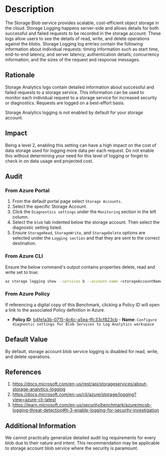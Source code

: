 # Description

The Storage Blob service provides scalable, cost-efficient object storage in the cloud. Storage Logging happens server-side and allows details for both successful and failed requests to be recorded in the storage account. These logs allow users to see the details of read, write, and delete operations against the blobs. Storage Logging log entries contain the following information about individual requests: timing information such as start time, end-to-end latency, and server latency; authentication details; concurrency information; and the sizes of the request and response messages.

## Rationale

Storage Analytics logs contain detailed information about successful and failed requests to a storage service. This information can be used to monitor each individual request to a storage service for increased security or diagnostics. Requests are logged on a best-effort basis.

Storage Analytics logging is not enabled by default for your storage account.

## Impact

Being a level 2, enabling this setting can have a high impact on the cost of data storage used for logging more data per each request. Do not enable this without determining your need for this level of logging or forget to check in on data usage and projected cost.

## Audit

### From Azure Portal

1. From the default portal page select `Storage Accounts`.
2. Select the specific Storage Account.
3. Click the `Diagnostics settings` under the `Monitoring` section in the left column.
4. Select the `blob` tab indented below the storage account. Then select the diagnostic setting listed.
5. Ensure `StorageRead`, `StorageWrite`, and `StorageDelete` options are selected under the `Logging section` and that they are sent to the correct destination.

### From Azure CLI

Ensure the below command's output contains properties delete, read and write set to true:

```sh
az storage logging show --services b --account-name <storageAccountName>
```

### From Azure Policy

If referencing a digital copy of this Benchmark, clicking a Policy ID will open a link to the associated Policy definition in Azure.

- **Policy ID**: [b4fe1a3b-0715-4c6c-a5ea-ffc33cf823cb](https://portal.azure.com/#view/Microsoft_Azure_Policy/PolicyDetailBlade/definitionId/%2Fproviders%2FMicrosoft.Authorization%2FpolicyDefinitions%2Fb4fe1a3b-0715-4c6c-a5ea-ffc33cf823cb) - **Name**: `Configure diagnostic settings for Blob Services to Log Analytics workspace`

## Default Value

By default, storage account blob service logging is disabled for read, write, and delete operations.

## References

1. <https://docs.microsoft.com/en-us/rest/api/storageservices/about-storage-analytics-logging>
2. <https://docs.microsoft.com/en-us/cli/azure/storage/logging?view=azure-cli-latest>
3. <https://learn.microsoft.com/en-us/security/benchmark/azure/mcsb-logging-threat-detection#lt-3-enable-logging-for-security-investigation>

## Additional Information

We cannot practically generalize detailed audit log requirements for every blob due to their nature and intent. This recommendation may be applicable to storage account blob service where the security is paramount.
